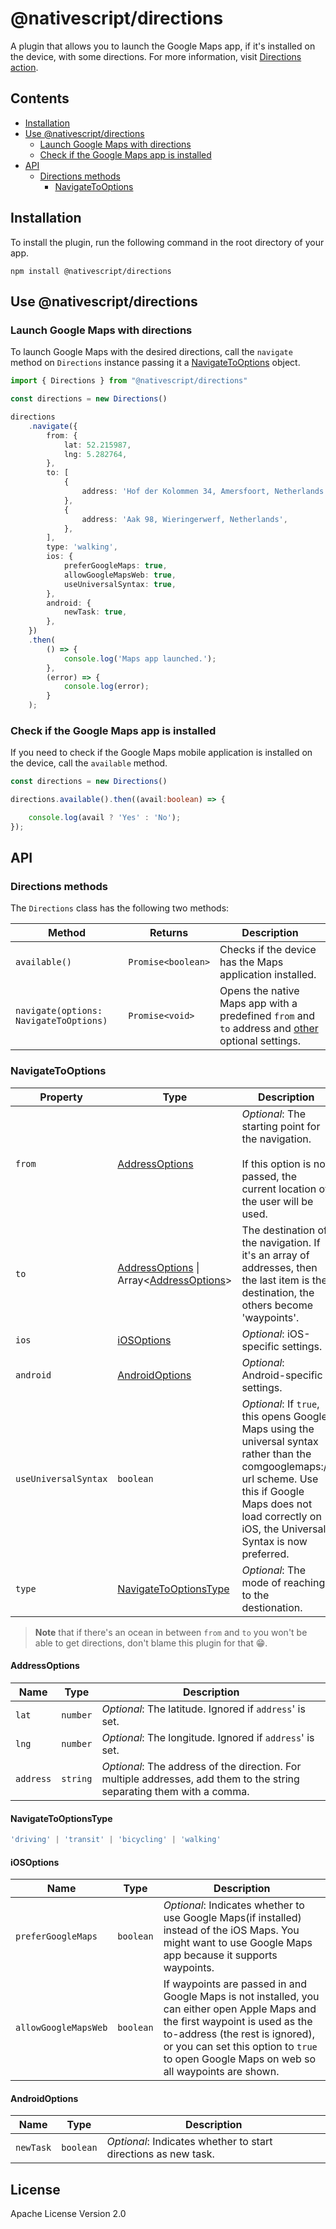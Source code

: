 # @nativescript/directions
<!-- TODO: Add Preview -->
A plugin that allows you to launch the Google Maps app, if it's installed on the device, with some directions. For more information, visit [Directions action](https://developers.google.com/maps/documentation/urls/get-started#directions-action).

## Contents
* [Installation](#installation)
* [Use @nativescript/directions](#use-nativescriptdirections)
	* [Launch Google Maps with directions](#launch-google-maps-with-directions)
	* [Check if the Google Maps app is installed](#check-if-the-google-maps-app-is-installed)
* [API](#api)
	* [Directions methods](#directions-methods)
		* [NavigateToOptions](#navigatetooptions)

## Installation

To install the plugin, run the following command in the root directory of your app.

```cli
npm install @nativescript/directions
```

## Use @nativescript/directions

### Launch Google Maps with directions

To launch Google Maps with the desired directions, call the `navigate` method on  `Directions` instance passing it a [NavigateToOptions](#navigatetooptions) object.

```typescript
import { Directions } from "@nativescript/directions"

const directions = new Directions()

directions
	.navigate({
		from: {
			lat: 52.215987,
			lng: 5.282764,
		},
		to: [
			{
				address: 'Hof der Kolommen 34, Amersfoort, Netherlands',
			},
			{
				address: 'Aak 98, Wieringerwerf, Netherlands',
			},
		],
		type: 'walking', 
		ios: {
			preferGoogleMaps: true, 
			allowGoogleMapsWeb: true, 
			useUniversalSyntax: true, 
		},
		android: {
			newTask: true, 
		},
	})
	.then(
		() => {
			console.log('Maps app launched.');
		},
		(error) => {
			console.log(error);
		}
	);
```

### Check if the Google Maps app is installed

If you need to check if the Google Maps mobile application is installed on the device, call the `available` method.

```ts
const directions = new Directions()

directions.available().then((avail:boolean) => {

	console.log(avail ? 'Yes' : 'No');
});
```

## API
### Directions methods

The `Directions` class has the following two methods:

| Method | Returns | Description |
|------|-------------|-------------|
| `available()` | `Promise<boolean>` | Checks if the device has the Maps application installed. |
| `navigate(options: NavigateToOptions)`| `Promise<void>` | Opens the native Maps app with a predefined `from` and `to` address and [other](#navigatetooptions) optional settings.|

### NavigateToOptions

| Property| Type | Description|
|-----|------|------------|
| `from`| [AddressOptions](#addressoptions)| _Optional_: The starting point for the navigation. <br><br>If this option is not passed, the current location of the user will be used.|
| `to` | [AddressOptions](#addressoptions) \| Array<[AddressOptions](#addressoptions)>| The destination of the navigation. If it's an array of addresses, then the last item is the destination, the others become 'waypoints'.|
| `ios` | [iOSOptions](#iosoptions) | _Optional_: iOS-specific settings. |
| `android` | [AndroidOptions](#androidoptions) | _Optional_:  Android-specific settings. |
| `useUniversalSyntax` | `boolean` | _Optional_: If `true`, this opens Google Maps using the universal syntax rather than the comgooglemaps:// url scheme. Use this if Google Maps does not load correctly on iOS, the Universal Syntax is now preferred.|
| `type` | [NavigateToOptionsType](#navigatetooptionstype) | _Optional_: The mode of reaching to the destionation. |

>**Note** that if there's an ocean in between `from` and `to` you won't be able to get directions, don't blame this plugin for that 😁.

#### AddressOptions
| Name| Type | Description|
|-----|------|------------|
| `lat` | `number` | _Optional_: The latitude. Ignored if `address`' is set.|
| `lng` | `number` | _Optional_: The longitude. Ignored if `address`' is set. |
| `address` | `string` | _Optional_: The address of the direction. For multiple addresses, add them to the string separating them with a comma.|

#### NavigateToOptionsType
```ts
'driving' | 'transit' | 'bicycling' | 'walking'
```

#### iOSOptions
| Name| Type | Description|
|-----|------|------------|
| `preferGoogleMaps`| `boolean`| _Optional_: Indicates whether to use Google Maps(if installed) instead of the iOS Maps. You might want to use Google Maps app because it supports waypoints.|
| `allowGoogleMapsWeb`| `boolean` | If waypoints are passed in and Google Maps is not installed, you can either open Apple Maps and the first waypoint is used as the to-address (the rest is ignored), or you can set this option to `true` to open Google Maps on web so all waypoints are shown.|

#### AndroidOptions
| Name| Type | Description|
|-----|------|------------|
| `newTask` | `boolean` | _Optional_: Indicates whether to start directions as new task.|

## License

Apache License Version 2.0
